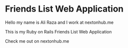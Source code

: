 # Friends List Web Application

Hello my name is Ali Raza and I work at nextonhub.me

This is my Ruby on Rails Friends List Web Application

Check me out on nextonhub.me

